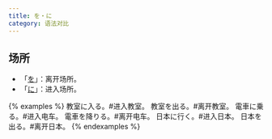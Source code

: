 ```yaml
---
title: を・に
category: 语法对比
---
```


## 场所

- 「[を](../wo#离开场所)」：离开场所。
- 「[に](../ni#进入场所)」：进入场所。

{% examples %}
教室に入る。#进入教室。
教室を出る。#离开教室。
電車に乗る。#进入电车。
電車を降りる。#离开电车。
日本に行く。#进入日本。
日本を出る。#离开日本。
{% endexamples %}
